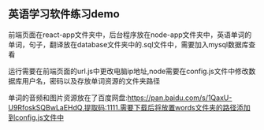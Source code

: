 ## 英语学习软件练习demo
前端页面在react-app文件夹中，后台程序放在node-app文件夹中，英语单词的单词，句子，翻译放在database文件夹中的.sql文件中，需要加入mysql数据库查看

运行需要在前端页面的url.js中更改电脑ip地址,node需要在config.js文件中修改数据库用户名，密码以及存放单词资源的文件夹路径

单词的音频和图片资源放在了百度网盘:https://pan.baidu.com/s/1QaxU-U9RfoskSQBwLaEHdQ,提取码:1111.需要下载后将放置words文件夹的路径添加到config.js文件中
